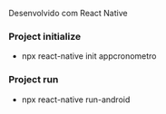 Desenvolvido com React Native

### Project initialize
- npx react-native init appcronometro

### Project run
- npx react-native run-android